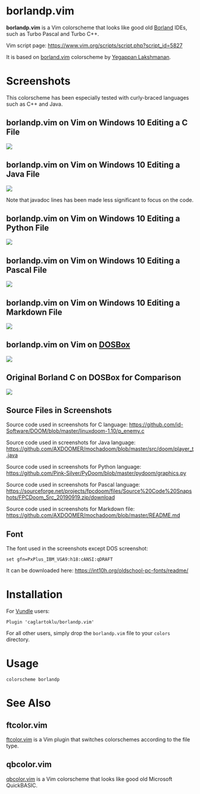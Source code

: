 # borlandp.vim

**borlandp.vim** is a Vim colorscheme that looks like good old [Borland](https://en.wikipedia.org/wiki/Borland) IDEs, such as Turbo Pascal and Turbo C++.

Vim script page:
https://www.vim.org/scripts/script.php?script_id=5827

It is based on
[borland.vim](https://www.vim.org/scripts/script.php?script_id=92)
colorscheme by [Yegappan Lakshmanan](https://www.vim.org/account/profile.php?user_id=244).


# Screenshots

This colorscheme has been especially tested with curly-braced languages such as C++ and Java.


## borlandp.vim on Vim on Windows 10 Editing a C File

![](https://user-images.githubusercontent.com/2071639/65386038-2c742c80-dd3f-11e9-8b28-017aef1f2347.png)


## borlandp.vim on Vim on Windows 10 Editing a Java File

![](https://user-images.githubusercontent.com/2071639/65386039-2d0cc300-dd3f-11e9-80d5-1284f7d4af09.png)

Note that javadoc lines has been made less significant to focus on the code.


## borlandp.vim on Vim on Windows 10 Editing a Python File

![](https://user-images.githubusercontent.com/2071639/65386041-2d0cc300-dd3f-11e9-91cc-6e9c322a93c9.png)


## borlandp.vim on Vim on Windows 10 Editing a Pascal File

![](https://user-images.githubusercontent.com/2071639/65386117-0733ee00-dd40-11e9-8b9b-d104561ed229.png)


## borlandp.vim on Vim on Windows 10 Editing a Markdown File

![](https://user-images.githubusercontent.com/2071639/65386040-2d0cc300-dd3f-11e9-9b10-666ac5d07e3d.png)


## borlandp.vim on Vim on [DOSBox](https://www.dosbox.com/)

![](https://user-images.githubusercontent.com/2071639/65386037-2c742c80-dd3f-11e9-9d16-9f166b4e202e.png)


## Original Borland C on DOSBox for Comparison

![](https://user-images.githubusercontent.com/2071639/65386036-2bdb9600-dd3f-11e9-8be8-9d53a8199738.png)


## Source Files in Screenshots

Source code used in screenshots for C language:
https://github.com/id-Software/DOOM/blob/master/linuxdoom-1.10/p_enemy.c

Source code used in screenshots for Java language:
https://github.com/AXDOOMER/mochadoom/blob/master/src/doom/player_t.java

Source code used in screenshots for Python language:
https://github.com/Pink-Silver/PyDoom/blob/master/pydoom/graphics.py

Source code used in screenshots for Pascal language:
https://sourceforge.net/projects/fpcdoom/files/Source%20Code%20Snapshots/FPCDoom_Src_20190919.zip/download

Source code used in screenshots for Markdown file:
https://github.com/AXDOOMER/mochadoom/blob/master/README.md


## Font

The font used in the screenshots except DOS screenshot:

```
set gfn=PxPlus_IBM_VGA9:h18:cANSI:qDRAFT
```

It can be downloaded here:
https://int10h.org/oldschool-pc-fonts/readme/


# Installation

For [Vundle](https://github.com/gmarik/vundle) users:

    Plugin 'caglartoklu/borlandp.vim'

For all other users, simply drop the `borlandp.vim` file to your
`colors` directory.


# Usage

    colorscheme borlandp


# See Also

## ftcolor.vim

[ftcolor.vim](https://github.com/caglartoklu/ftcolor.vim) is a Vim plugin that switches colorschemes according to the file type.

## qbcolor.vim

[qbcolor.vim](https://github.com/caglartoklu/qbcolor.vim) is a Vim colorscheme that looks like good old Microsoft QuickBASIC.

